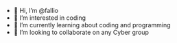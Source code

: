 - 👋 Hi, I’m @fallio
- 👀 I’m interested in coding
- 🌱 I’m currently learning about coding and programming
- 💞️ I’m looking to collaborate on any Cyber group



